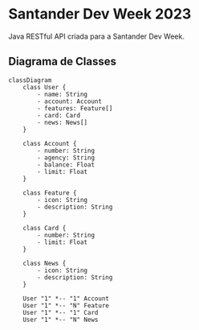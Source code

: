 # Santander Dev Week 2023
Java RESTful API criada para a Santander Dev Week.

## Diagrama de Classes

```mermaid
classDiagram
    class User {
        - name: String
        - account: Account
        - features: Feature[]
        - card: Card
        - news: News[]
    }

    class Account {
        - number: String
        - agency: String
        - balance: Float
        - limit: Float
    }

    class Feature {
        - icon: String
        - description: String
    }

    class Card {
        - number: String
        - limit: Float
    }

    class News {
        - icon: String
        - description: String
    }

    User "1" *-- "1" Account
    User "1" *-- "N" Feature
    User "1" *-- "1" Card
    User "1" *-- "N" News
```
